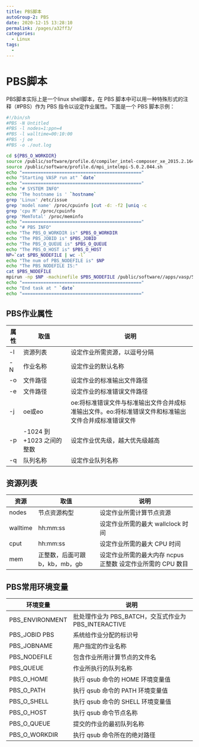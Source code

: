```yaml
---
title: PBS脚本
autoGroup-2: PBS
date: 2020-12-15 13:28:10
permalink: /pages/a32ff3/
categories: 
  - Linux
tags: 
  - 
---
```


# PBS脚本

PBS脚本实际上是一个linux shell脚本，在 PBS 脚本中可以用一种特殊形式的注释（#PBS）作为 PBS 指令以设定作业属性。下面是一个 PBS 脚本示例：

```bash
#!/bin/sh
#PBS -N Untitled
#PBS -l nodes=1:ppn=4
#PBS -l walltime=00:10:00
#PBS -j oe
#PBS -o ./out.log

cd ${PBS_O_WORKDIR}
source /public/software/profile.d/compiler_intel-composer_xe_2015.2.164.sh
source /public/software/profile.d/mpi_intelmpi-5.0.2.044.sh
echo "============================================="
echo "Starting VASP run at" `date` 
echo "============================================="
echo "# SYSTEM INFO"
echo 'The hostname is ' `hostname`  
grep 'Linux' /etc/issue 
grep 'model name' /proc/cpuinfo |cut -d: -f2 |uniq -c
grep 'cpu M' /proc/cpuinfo 
grep 'MemTotal' /proc/meminfo
echo "============================================="
echo "# PBS INFO"
echo "The PBS_O_WORKDIR is" $PBS_O_WORKDIR
echo "The PBS_JOBID is" $PBS_JOBID
echo "The PBS_O_QUEUE is" $PBS_O_QUEUE
echo "The PBS_O_HOST is" $PBS_O_HOST
NP=`cat $PBS_NODEFILE | wc -l`
echo "The num of PBS_NODEFILE is" $NP
echo "The PBS_NODEFILE IS:" 
cat $PBS_NODEFILE
mpirun -np $NP -machinefile $PBS_NODEFILE /public/software//apps/vasp/5.4.1/intelmpi/vasp_std >& stdout
echo "============================================="
echo "End task at " `date`  
echo "============================================="
```

## PBS作业属性

| 属性 | 取值                      | 说明                                                         |
| ---- | ------------------------- | ------------------------------------------------------------ |
| -l   | 资源列表                  | 设定作业所需资源，以逗号分隔                                 |
| -N   | 作业名称                  | 设定作业的默认名称                                           |
| -o   | 文件路径                  | 设定作业的标准输出文件路径                                   |
| -e   | 文件路径                  | 设定作业的标准错误文件路径                                   |
| -j   | oe或eo                    | oe:将标准错误文件与标准输出文件合并成标准输出文件。eo:将标准错误文件和标准输出文件合并成标准错误文件 |
| -p   | -1024 到 +1023 之间的整数 | 设定作业优先级，越大优先级越高                               |
| -q   | 队列名称                  | 设定作业队列名称                                             |

##  资源列表

| 资源     | 取值                           | 说明                                                         |
| -------- | ------------------------------ | ------------------------------------------------------------ |
| nodes    | 节点资源构型                   | 设定作业所需计算节点资源                                     |
| walltime | hh:mm:ss                       | 设定作业所需的最大 wallclock 时间                            |
| cput     | hh:mm:ss                       | 设定作业所需的最大 CPU 时间                                  |
| mem      | 正整数，后面可跟 b，kb，mb，gb | 设定作业所需的最大内存  ncpus 正整数 设定作业所需的 CPU 数目 |

## PBS常用环境变量

| 环境变量        | 说明                                                 |
| --------------- | ---------------------------------------------------- |
| PBS_ENVIRONMENT | 批处理作业为 PBS_BATCH，交互式作业为 PBS_INTERACTIVE |
| PBS_JOBID PBS   | 系统给作业分配的标识号                               |
| PBS_JOBNAME     | 用户指定的作业名称                                   |
| PBS_NODEFILE    | 包含作业所用计算节点的文件名                         |
| PBS_QUEUE       | 作业所执行的队列名称                                 |
| PBS_O_HOME      | 执行 qsub 命令的 HOME 环境变量值                     |
| PBS_O_PATH      | 执行 qsub 命令的 PATH 环境变量值                     |
| PBS_O_SHELL     | 执行 qsub 命令的 SHELL 环境变量值                    |
| PBS_O_HOST      | 执行 qsub 命令节点名称                               |
| PBS_O_QUEUE     | 提交的作业的最初队列名称                             |
| PBS_O_WORKDIR   | 执行 qsub 命令所在的绝对路径                         |

